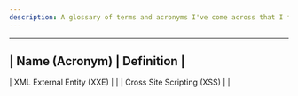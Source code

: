 ```yaml
---
description: A glossary of terms and acronyms I've come across that I felt should be documented.
---
```


-------------------------------
| Name (Acronym) | Definition |
-------------------------------
| XML External Entity (XXE) | |
| Cross Site Scripting (XSS) | |
